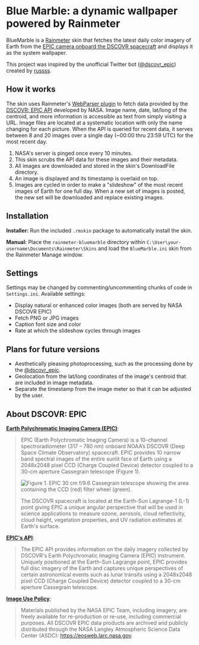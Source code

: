 # Blue Marble: a dynamic wallpaper powered by Rainmeter
BlueMarble is a [Rainmeter](https://www.rainmeter.net/) skin that fetches the latest daily color imagery of Earth from the [EPIC camera onboard the DSCOVR spacecraft](https://epic.gsfc.nasa.gov/) and displays it as the system wallpaper.

This project was inspired by the unofficial Twitter bot ([@dscovr_epic](https://twitter.com/dscovr_epic?lang=en)) created by [russss](https://github.com/russss/dscovr-epic).

## How it works
The skin uses Rainmeter's [WebParser plugin](https://docs.rainmeter.net/manual/plugins/webparser/) to fetch data provided by the [DSCOVR: EPIC API](https://epic.gsfc.nasa.gov/about/api) developed by NASA.
Image name, date, lat/long of the centroid, and more information is accessible as text from simply visiting a URL.
Image files are located at a systematic location with only the name changing for each picture.
When the API is queried for recent data, it serves between 8 and 20 images over a single day (~00:00 thru 23:59 UTC) for the most recent day.


1. NASA's server is pinged once every 10 minutes.
2. This skin scrubs the API data for these images and their metadata.
3. All images are downloaded and stored in the skin's DownloadFile directory.
4. An image is displayed and its timestamp is overlaid on top.
5. Images are cycled in order to make a "slideshow" of the most recent images of Earth for one full day.
When a new set of images is posted, the new set will be downloaded and replace existing images.

## Installation
__Installer:__ Run the included `.rmskin` package to automatically install the skin.

__Manual:__ Place the `rainmeter-bluemarble` directory within `C:\User\your-username\Documents\Rainmeter\Skins` and load the `BlueMarble.ini` skin from the Rainmeter Manage window.

## Settings
Settings may be changed by commenting/uncommenting chunks of code in `Settings.ini`.
Available settings:
* Display natural or enhanced color images (both are served by NASA DSCOVR EPIC)
* Fetch PNG or JPG images
* Caption font size and color
* Rate at which the slideshow cycles through images

## Plans for future versions
*  Aesthetically pleasing photoprocessing, such as the processing done by the [@dscovr_epic](https://twitter.com/dscovr_epic?lang=en).
*  Geolocation from the lat/long coordinates of the image's centroid that are included in image metadata.
*  Separate the timestamp from the image meter so that it can be adjusted by the user.

## About DSCOVR: EPIC
__[Earth Polychromatic Imaging Camera (EPIC)](https://epic.gsfc.nasa.gov/epic)__:
> EPIC (Earth Polychromatic Imaging Camera) is a 10-channel spectroradiometer (317 – 780 nm) onboard NOAA’s DSCOVR (Deep Space Climate Observatory) spacecraft. EPIC provides 10 narrow band spectral images of the entire sunlit face of Earth using a 2048x2048 pixel CCD (Charge Coupled Device) detector coupled to a 30-cm aperture Cassegrain telescope (Figure 1).
>
> ![Figure 1. EPIC 30 cm f/9.6 Cassegrain telescope showing the area containing the CCD (red) filter wheel (green).](https://epic.gsfc.nasa.gov/assets/Image_002.jpg)
>
> The DSCOVR spacecraft is located at the Earth-Sun Lagrange-1 (L-1) point giving EPIC a unique angular perspective that will be used in science applications to measure ozone, aerosols, cloud reflectivity, cloud height, vegetation properties, and UV radiation estimates at Earth's surface.

__[EPIC's API](https://epic.gsfc.nasa.gov/about/api)__:
> The EPIC API provides information on the daily imagery collected by DSCOVR's Earth Polychromatic Imaging Camera (EPIC) instrument. Uniquely positioned at the Earth-Sun Lagrange point, EPIC provides full disc imagery of the Earth and captures unique perspectives of certain astronomical events such as lunar transits using a 2048x2048 pixel CCD (Charge Coupled Device) detector coupled to a 30-cm aperture Cassegrain telescope.

__[Image Use Policy]()__:
> Materials published by the NASA EPIC Team, including imagery, are freely available for re-production or re-use, including commercial purposes. All DSCOVR EPIC data products are archived and publicly distributed through the NASA Langley Atmospheric Science Data Center (ASDC): https://eosweb.larc.nasa.gov.
